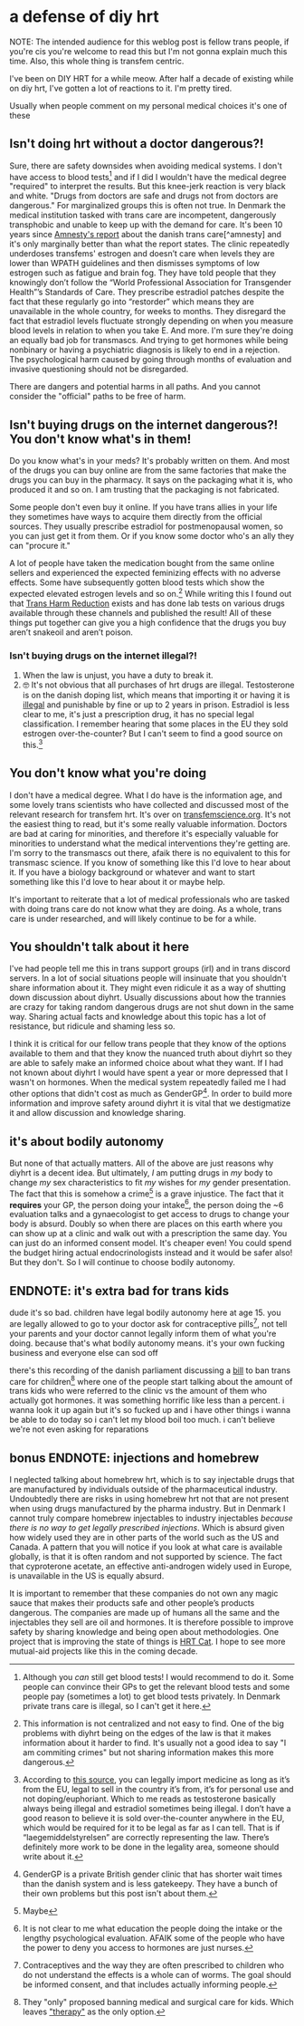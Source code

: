 # a defense of diy hrt

NOTE: The intended audience for this weblog post is fellow trans people, if you're cis you're welcome to read this but I'm not gonna explain much this time. Also, this whole thing is transfem centric.

I've been on DIY HRT for a while meow. After half a decade of existing while on diy hrt, I've gotten a lot of reactions to it. I'm pretty tired.

Usually when people comment on my personal medical choices it's one of these

## Isn't doing hrt without a doctor dangerous?!
Sure, there are safety downsides when avoiding medical systems. I don't have access to blood tests[^bloodtests] and if I did I wouldn't have the medical degree "required" to interpret the results. But this knee-jerk reaction is very black and white. "Drugs from doctors are safe and drugs not from doctors are dangerous." For marginalized groups this is often not true. In Denmark the medical institution tasked with trans care are incompetent, dangerously transphobic and unable to keep up with the demand for care. It's been 10 years since [Amnesty's report](https://amnesty.dk/wp-content/uploads/media/2263/amnesty-transkoennedes-adgang-til-sundhed.pdf) about the danish trans care[^amnesty] and it's only marginally better than what the report states. The clinic repeatedly underdoses transfems' estrogen and doesn’t care when levels they are lower than WPATH guidelines and then dismisses symptoms of low estrogen such as fatigue and brain fog. They have told people that they knowingly don’t follow the “World Professional Association for Transgender Health”’s Standards of Care. They prescribe estradiol patches despite the fact that these regularly go into “restorder” which means they are unavailable in the whole country, for weeks to months. They disregard the fact that estradiol levels fluctuate strongly depending on when you measure blood levels in relation to when you take E. And more. I'm sure they're doing an equally bad job for transmascs. And trying to get hormones while being nonbinary or having a psychiatric diagnosis is likely to end in a rejection. The psychological harm caused by going through months of evaluation and invasive questioning should not be disregarded.

There are dangers and potential harms in all paths. And you cannot consider the "official" paths to be free of harm.

## Isn't buying drugs on the internet dangerous?! You don't know what's in them!
Do you know what's in your meds? It's probably written on them. And most of the drugs you can buy online are from the same factories that make the drugs you can buy in the pharmacy. It says on the packaging what it is, who produced it and so on. I am trusting that the packaging is not fabricated.

Some people don't even buy it online. If you have trans allies in your life they sometimes have ways to acquire them directly from the official sources. They usually prescribe estradiol for postmenopausal women, so you can just get it from them. Or if you know some doctor who's an ally they can "procure it."

A lot of people have taken the medication bought from the same online sellers and experienced the expected feminizing effects with no adverse effects. Some have subsequently gotten blood tests which show the expected elevated estrogen levels and so on.[^centralization] While writing this I found out that [Trans Harm Reduction](https://transharmreduction.org/) exists and has done lab tests on various drugs available through these channels and published the result! All of these things put together can give you a high confidence that the drugs you buy aren’t snakeoil and aren’t poison.

### Isn't buying drugs on the internet illegal?!
1. When the law is unjust, you have a duty to break it.
2. 🤓
It's not obvious that all purchases of hrt drugs are illegal. Testosterone is on the danish doping list, which means that importing it or having it is [illegal](https://www.retsinformation.dk/eli/lta/1999/232) and punishable by fine or up to 2 years in prison. Estradiol is less clear to me, it's just a prescription drug, it has no special legal classification. I remember hearing that some places in the EU they sold estrogen over-the-counter? But I can't seem to find a good source on this.[^okbutfr]

## You don't know what you're doing
I don't have a medical degree. What I do have is the information age, and some lovely trans scientists who have collected and discussed most of the relevant research for transfem hrt. It's over on [transfemscience.org](https://transfemscience.org). It's not the easiest thing to read, but it's some really valuable information. Doctors are bad at caring for minorities, and therefore it's especially valuable for minorities to understand what the medical interventions they're getting are. I'm sorry to the transmascs out there, afaik there is no equivalent to this for transmasc science. If you know of something like this I'd love to hear about it. If you have a biology background or whatever and want to start something like this I'd love to hear about it or maybe help.

It's important to reiterate that a lot of medical professionals who are tasked with doing trans care do not know what they are doing. As a whole, trans care is under researched, and will likely continue to be for a while.

## You shouldn't talk about it here
I've had people tell me this in trans support groups (irl) and in trans discord servers. In a lot of social situations people will insinuate that you shouldn't share information about it. They might even ridicule it as a way of shutting down discussion about diyhrt. Usually discussions about how the trannies are crazy for taking random dangerous drugs are not shut down in the same way. Sharing actual facts and knowledge about this topic has a lot of resistance, but ridicule and shaming less so.

I think it is critical for our fellow trans people that they know of the options available to them and that they know the nuanced truth about diyhrt so they are able to safely make an informed choice about what they want. If I had not known about diyhrt I would have spent a year or more depressed that I wasn't on hormones. When the medical system repeatedly failed me I had other options that didn't cost as much as GenderGP[^gendergp]. In order to build more information and improve safety around diyhrt it is vital that we destigmatize it and allow discussion and knowledge sharing.

## it's about bodily autonomy
But none of that actually matters. All of the above are just reasons why diyhrt is a decent idea. But ultimately, *I* am putting drugs in *my* body to change *my* sex characteristics to fit *my* wishes for *my* gender presentation. The fact that this is somehow a crime[^maybe] is a grave injustice. The fact that it **requires** your GP, the person doing your intake[^who], the person doing the ~6 evaluation talks and a gynaecologist to get access to drugs to change your body is absurd. Doubly so when there are places on this earth where you can show up at a clinic and walk out with a prescription the same day. You can just do an informed consent model. It's cheaper even! You could spend the budget hiring actual endocrinologists instead and it would be safer also! But they don't. So I will continue to choose bodily autonomy.

## ENDNOTE: it's extra bad for trans kids
dude it's so bad. children have legal bodily autonomy here at age 15. you are legally allowed to go to your doctor ask for contraceptive pills[^contraceptives], not tell your parents and your doctor cannot legally inform them of what you're doing. because that's what bodily autonomy means. it's your own fucking business and everyone else can sod off

there's this recording of the danish parliament discussing a [bill](https://www.ft.dk/samling/20222/beslutningsforslag/b62/index.htm) to ban trans care for children[^transcare] where one of the people start talking about the amount of trans kids who were referred to the clinic vs the amount of them who actually got hormones. it was something horrific like less than a percent. i wanna look it up again but it's so fucked up and i have other things i wanna be able to do today so i can't let my blood boil too much. i can't believe we're not even asking for reparations

## bonus ENDNOTE: injections and homebrew
I neglected talking about homebrew hrt, which is to say injectable drugs that are manufactured by individuals outside of the pharmaceutical industry. Undoubtedly there are risks in using homebrew hrt not that are not present when using drugs manufactured by the pharma industry. But in Denmark I cannot truly compare homebrew injectables to industry injectables *because there is no way to get legally prescribed injections*. Which is absurd given how widely used they are in other parts of the world such as the US and Canada. A pattern that you will notice if you look at what care is available globally, is that it is often random and not supported by science. The fact that cyproterone acetate, an effective anti-androgen widely used in Europe, is unavailable in the US is equally absurd.

It is important to remember that these companies do not own any magic sauce that makes their products safe and other people’s products dangerous. The companies are made up of humans all the same and the injectables they sell are oil and hormones. It is therefore possible to improve safety by sharing knowledge and being open about methodologies. One project that is improving the state of things is [HRT Cat](https://hrtcafe.net/hrtcat/). I hope to see more mutual-aid projects like this in the coming decade.

[^bloodtests]: Although you *can* still get blood tests! I would recommend to do it. Some people can convince their GPs to get the relevant blood tests and some people pay (sometimes a lot) to get blood tests privately. In Denmark private trans care is illegal, so I can't get it here.
[^centralization]: This information is not centralized and not easy to find. One of the big problems with diyhrt being on the edges of the law[^criminalized] is that it makes information about it harder to find. It's usually not a good idea to say "I am commiting crimes" but not sharing information makes this more dangerous.
[^criminalized]: I don't know of anyone who's actually been criminalized for doing diyhrt. Telling the clinics here that you are diy'ing hrt can result in nothing or being expelled from their program. I have heard of a trans guy who got in trouble with the police for importing legal testosterone. I’ve talked to a law student who believed importing drugs was probably illegal, but there’s also good reasons to believe it may not be under most circumstances. It’s complicated and I’m not a lawyer.
[^gendergp]: GenderGP is a private British gender clinic that has shorter wait times than the danish system and is less gatekeepy. They have a bunch of their own problems but this post isn't about them.
[^maybe]: Maybe
[^who]: It is not clear to me what education the people doing the intake or the lengthy psychological evaluation. AFAIK some of the people who have the power to deny you access to hormones are just nurses.[^nurses]
[^nurses]: Not to hate on nurses. they're just unqualified to say anything about whether I'm trans or not.
[^contraceptives]: Contraceptives and the way they are often prescribed to children who do not understand the effects is a whole can of worms. The goal should be informed consent, and that includes actually informing people.
[^transcare]: They "only" proposed banning medical and surgical care for kids. Which leaves ["therapy"](https://www.todepond.com/wikiblogarden/health/conversion-therapy/) as the only option.
[^okbutfr]: According to [this source](https://laegemiddelstyrelsen.dk/en/pharmacies/medicines-imported-from-abroad/medicines-for-human-use/do-you-buy-medicine-online/), you can legally import medicine as long as it’s from the EU, legal to sell in the country it’s from, it’s for personal use and not doping/euphoriant. Which to me reads as testosterone basically always being illegal and estradiol sometimes being illegal. I don’t have a good reason to believe it is sold over-the-counter anywhere in the EU, which would be required for it to be legal as far as I can tell. That is if “laegemiddelstyrelsen” are correctly representing the law. There’s definitely more work to be done in the legality area, someone should write about it.

